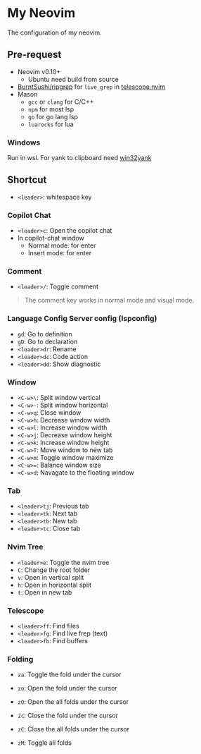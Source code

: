 # My Neovim

The configuration of my neovim.

## Pre-request

- Neovim v0.10+
    - Ubuntu need build from source
- [BurntSushi/ripgrep](https://github.com/BurntSushi/ripgrep) for `live_grep` in [telescope.nvim](https://github.com/nvim-telescope/telescope.nvim)
- Mason
    - `gcc` or `clang` for C/C++
    - `npm` for most lsp
    - `go` for go lang lsp
    - `luarocks` for lua

### Windows

Run in wsl. For yank to clipboard need [win32yank](https://github.com/equalsraf/win32yank)

## Shortcut

- `<leader>`: whitespace key

### Copilot Chat

- `<leader>c`: Open the copilot chat
- In copilot-chat window
    - Normal mode: <tab> for enter
    - Insert mode: <C-CR> for enter

### Comment

- `<leader>/`: Toggle comment

> The comment key works in normal mode and visual mode.

### Language Config Server config (lspconfig)

- `gd`: Go to definition
- `gD`: Go to declaration
- `<leader>dr`: Rename
- `<leader>dc`: Code action
- `<leader>dd`: Show diagnostic

### Window

- `<C-w>\`: Split window vertical
- `<C-w>-`: Split window horizontal
- `<C-w>q`: Close window
- `<C-w>h`: Decrease window width
- `<C-w>l`: Increase window width
- `<C-w>j`: Decrease window height
- `<C-w>k`: Increase window height
- `<C-w>T`: Move window to new tab
- `<C-w>m`: Toggle window maximize
- `<C-w>=`: Balance window size
- `<C-w>d`: Navagate to the floating window

### Tab

- `<leader>tj`: Previous tab
- `<leader>tk`: Next tab
- `<leader>tb`: New tab
- `<leader>tc`: Close tab

### Nvim Tree

- `<leader>e`: Toggle the nvim tree
- `C`: Change the root folder
- `v`: Open in vertical split
- `h`: Open in horizontal split
- `t`: Open in new tab

### Telescope

- `<leader>ff`: Find files
- `<leader>fg`: Find live frep (text)
- `<leader>fb`: Find buffers

### Folding

- `za`: Toggle the fold under the cursor

- `zo`: Open the fold under the cursor
- `zO`: Open the all folds under the cursor

- `zc`: Close the fold under the cursor
- `zC`: Close the all folds under the cursor

- `zM`: Toggle all folds
